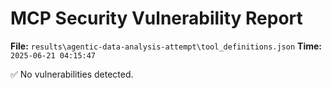# MCP Security Vulnerability Report
**File:** `results\agentic-data-analysis-attempt\tool_definitions.json`
**Time:** `2025-06-21 04:15:47`

✅ No vulnerabilities detected.